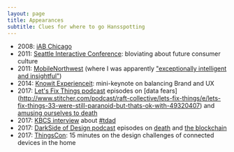 ```yaml
---
layout: page
title: Appearances
subtitle: Clues for where to go Hansspotting
---
```


- 2008: [iAB Chicago](http://featuresblogs.chicagotribune.com/eric2_0/2008/03/social-networki.html)
- 2011: [Seattle Interactive Conference](sic-2011.html): bloviating about future consumer culture
- 2011: [MobileNorthwest](http://www.infoworld.com/article/2621680/html5/html5-not-yet-solving-mobile-dev-issues.html) (where I was apparently ["exceptionally intelligent and insightful"](http://whatsyourideaoftomorrow.blogspot.nl/2011/05/mobile-norhwest-conf-teleca-presented.html))
- 2014: [Knowit Experienceit](https://www.knowit.no/events/?eventtype=11858): mini-keynote on balancing Brand and UX
- 2017: [Let's Fix Things podcast](https://raftcollective.com/podcast/) episodes on [data fears] (http://www.stitcher.com/podcast/raft-collective/lets-fix-things/e/lets-fix-things-33-were-still-paranoid-but-thats-ok-with-49320407) and [amusing ourselves to death](http://www.stitcher.com/podcast/raft-collective/lets-fix-things/e/lets-fix-things-36-walking-into-the-burning-building-of-convenience-49563906)
- 2017: [KBCS interview](http://kbcs.fm/2017/03/17/un-mute-the-commute-transit-driver-appreciation-day/) about [#tdad](https://transitdriverday.org/)
- 2017: [DarkSide of Design podcast](https://www.raftcollective.com/thinking/dark-side-of-design/) episodes on [death](https://www.stitcher.com/podcast/raft-collective/dark-side-of-design/e/52143426) and [the blockchain](https://www.stitcher.com/podcast/raft-collective/dark-side-of-design/e/52260789)
- 2017: [ThingsCon](https://www.thingscon.nl/sessions/ring-ring-whos/): 15 minutes on the design challenges of connected devices in the home
